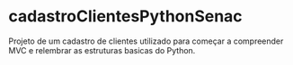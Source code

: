 # cadastroClientesPythonSenac
Projeto de um cadastro de clientes utilizado para começar a compreender MVC e relembrar as estruturas basicas do Python.
